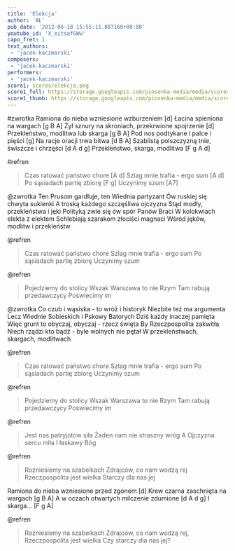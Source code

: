 ```yaml
---
title: 'Elekcja'
author: 'AŁ'
pub_date: '2012-06-18 15:55:11.807160+00:00'
youtube_id: 'X_eitsafGWw'
capo_fret: 1
text_authors:
 - 'jacek-kaczmarski'
composers:
 - 'jacek-kaczmarski'
performers:
 - 'jacek-kaczmarski'
score1: scores/elekcja.png
score1_full: https://storage.googleapis.com/piosenka-media/media/scores/elekcja.png
score1_thumb: https://storage.googleapis.com/piosenka-media/media/scores/elekcja.png.180x0_q85_upscale.jpg
---
```


#zwrotka
Ramiona do nieba wzniesione wzburzeniem [d]
Łacina spieniona na wargach [g B A]
Żył sznury na skroniach, przekrwione spojrzenie [d]
Przekleństwo, modlitwa lub skarga [g B A]
Pod nos podtykane i palce i pięści [g]
Na racje oracji trwa bitwa [d B A]
Szablistą polszczyzną tnie, świszcze i chrzęści [d A d g]
Przekleństwo, skarga, modlitwa [F g A d]

#refren
>Czas ratować państwo chore [A d]
>Szlag mnie trafia - ergo sum [A d]
>Po sąsiadach partię zbiorę [F g]
>Uczynimy szum [A7]

@zwrotka
Ten Prusom gardłuje, ten Wiednia partyzant
Ów ruskiej się chwyta sukienki
A troską każdego szczęśliwa ojczyzna
Stąd modły, przekleństwa i jęki
Polityką zwie się ów spór Panów Braci
W kolokwiach elekta z elektem
Schlebiają szarakom złociści magnaci
Wśród jęków, modlitw i przekleństw

@refren
>Czas ratować państwo chore
>Szlag mnie trafia - ergo sum
>Po sąsiadach partię zbiorę
>Uczynimy szum

@refren
>Pojedziemy do stolicy
>Wszak Warszawa to nie Rzym
>Tam rabują przedawczycy
>Poświecimy im

@zwrotka
Co czub i wąsiska - to wróż i historyk
Niezbite też ma argumenta
Lecz Wiednie Sobieskich i Pskowy Batorych
Dziś każdy inaczej pamięta
Więc grunt to obyczaj, obyczaj - rzecz święta
By Rzeczpospolita zakwitła
Niech rządzi kto bądź - byle wolnych nie pętał
W przekleństwach, skargach, modlitwach

@refren
>Czas ratować państwo chore
>Szlag mnie trafia - ergo sum
>Po sąsiadach partię zbiorę
>Uczynimy szum

@refren
>Pojedziemy do stolicy
>Wszak Warszawa to nie Rzym
>Tam rabują przedawczycy
>Poświecimy im

@refren
>Jest nas patryjotów siła
>Żaden nam nie straszny wróg
>A Ojczyzna sercu miła
>I łaskawy Bóg

@refren
>Rozniesiemy na szabelkach
>Zdrajców, co nam wodzą rej
>Rzeczpospolita jest wielka
>Starczy dla nas jej

Ramiona do nieba wzniesione przed zgonem [d]
Krew czarna zaschnięta na wargach [g B A]
A w oczach otwartych milczenie zdumione [d A d g]
I skarga... [F g A]

@refren
>Rozniesiemy na szabelkach
>Zdrajców, co nam wodzą rej,
>Rzeczpospolita jest wielka
>Czy starczy dla nas jej?